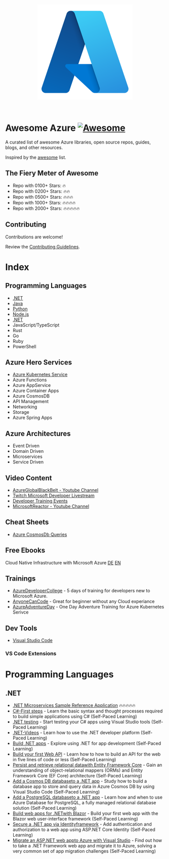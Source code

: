 <br/>
<p align="center">
  <img src="../assets/azure.png" width="300" height="300">
</p>
<br/>

# Awesome Azure [![Awesome](https://cdn.rawgit.com/sindresorhus/awesome/d7305f38d29fed78fa85652e3a63e154dd8e8829/media/badge.svg)](https://github.com/sindresorhus/awesome)

A curated list of awesome Azure libraries, open source repos, guides, blogs, and other resources.

Inspired by the [awesome](https://github.com/sindresorhus/awesome) list.

## The Fiery Meter of Awesome

* Repo with 0100+ Stars: :fire:
* Repo with 0200+ Stars: :fire::fire:
* Repo with 0500+ Stars: :fire::fire::fire:
* Repo with 1000+ Stars: :fire::fire::fire::fire:
* Repo with 2000+ Stars: :fire::fire::fire::fire::fire:

## Contributing

Contributions are welcome!

Review the [Contributing Guidelines](../CONTRIBUTING.md#awesome-azure).

# Index

## Programming Languages

* [.NET](#.NET)
* [Java](./java.md)
* [Python](./python.md)
* [Node.js](./nodejs.md)
* [.NET](./.NET.md)
* JavaScript/TypeScript
* Rust
* Go
* Ruby
* PowerShell

## Azure Hero Services

* [Azure Kubernetes Service](./aks.md)
* Azure Functions
* Azure AppService
* Azure Container Apps
* Azure CosmosDB
* API Management
* Networking
* Storage
* Azure Spring Apps

## Azure Architectures

* Event Driven
* Domain Driven
* Microservices
* Service Driven

## Video Content

* [AzureGlobalBlackBelt - Youtube Channel](https://www.youtube.com/c/AzureGlobalBlackBelt)
* [Twitch Microsoft Developer Livestream](https://www.twitch.tv/microsoftdeveloper)
* [Developer Training Events](https://reactor.microsoft.com/en-us/reactor/home/index/)
* [MicrosoftReactor - Youtube Channel](https://www.youtube.com/c/MicrosoftReactor1)

## Cheat Sheets

* [Azure CosmosDb Queries](https://docs.microsoft.com/en-us/azure/cosmos-db/sql/query-cheat-sheet) 

## Free Ebooks

Cloud Native Infrastructure with Microsoft Azure [DE](https://azure.microsoft.com/de-de/resources/cloud-native-infrastructure-with-microsoft-azure/?WT.mc_id=AID3051920_EML_8080953) [EN](https://azure.microsoft.com/en-us/resources/cloud-native-infrastructure-with-microsoft-azure/?WT.mc_id=AID3051920_EML_8080953)

## Trainings

* [AzureDeveloperCollege](https://github.com/azuredevcollege/trainingdays) - 5 days of training for developers new to Microsoft Azure.
* [AnyoneCanCode](https://github.com/microsoft/anyonecancode) - Great for beginner without any Cloud experiance
* [AzureAdventureDay](https://www.microsoft.com/de-de/techwiese/events/azure-adventure-day.aspx) - One Day Adventure Training for Azure Kubernetes Serivce

## Dev Tools

* [Visual Studio Code](https://code.visualstudio.com/)

### VS Code Extensions

# Programming Languages

## .NET

* [.NET Microservices Sample Reference Application](https://github.com/dotnet-architecture/eShopOnContainers) :fire::fire::fire::fire::fire:
* [C#-First steps](https://docs.microsoft.com/en-us/learn/paths/csharp-first-steps/) - Learn the basic syntax and thought processes required to build simple applications using C# (Self-Paced Learning)
* [.NET testing](https://docs.microsoft.com/en-us/learn/modules/visual-studio-test-tools/) - Start testing your C# apps using Visual Studio tools (Self-Paced Learning)
* [.NET-Videos](https://dotnet.microsoft.com/en-us/learn/videos) - Learn how to use the .NET developer platform (Self-Paced Learning)
* [Build .NET apps](https://docs.microsoft.com/en-us/learn/paths/build-dotnet-applications-csharp/) - Explore using .NET for app development (Self-Paced Learning)
* [Build your first Web API](https://docs.microsoft.com/en-us/learn/paths/aspnet-core-minimal-api/) - Learn how to how to build an API for the web in five lines of code or less (Self-Paced Learning)
* [Persist and retrieve relational datawith Entity Framework Core](https://docs.microsoft.com/en-us/learn/modules/persist-data-ef-core/) - Gain an understanding of object-relational mappers (ORMs) and Entity Framework Core (EF Core) architecture (Self-Paced Learning)
* [Add a Cosmos DB databaseto a .NET app](https://docs.microsoft.com/en-us/learn/modules/work-with-cosmos-db/) - Study how to build a database app to store and query data in Azure Cosmos DB by using Visual Studio Code (Self-Paced Learning)
* [Add a PostgreSQL databaseto a .NET app](https://docs.microsoft.com/en-us/learn/modules/create-connect-to-postgres/) - Learn how and when to use Azure Database for PostgreSQL, a fully managed relational database solution (Self-Paced Learning)
* [Build web apps for .NETwith Blazor](https://docs.microsoft.com/en-us/learn/paths/build-web-apps-with-blazor/) - Build your first web app with the Blazor web user-interface framework (Self-Paced Learning)
* [Secure a .NET app via Identityframework](https://docs.microsoft.com/en-us/learn/modules/secure-aspnet-core-identity/) - Add authentication and authorization to a web app using ASP.NET Core Identity (Self-Paced Learning)
* [Migrate an ASP.NET web appto Azure with Visual Studio](https://docs.microsoft.com/en-us/learn/paths/migrate-aspnet-web-application/) - Find out how to take a .NET Framework web app and migrate it to Azure, solving a very common set of app migration challenges (Self-Paced Learning)

